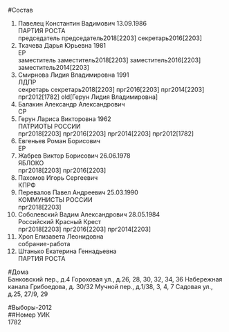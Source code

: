 #Состав  
1. Павелец Константин Вадимович 13.09.1986  
    ПАРТИЯ РОСТА  
    председатель председатель2018[2203] секретарь2016[2203]  
2. Ткачева Дарья Юрьевна 1981  
    ЕР  
    заместитель заместитель2018[2203] заместитель2016[2203] заместитель2014[2203]  
3. Смирнова Лидия Владимировна 1991  
    ЛДПР  
    секретарь секретарь2018[2203] прг2016[2203] прг2014[2203] прг2012[1782] old[Герун Лидия Владимировна]  
4. Балакин Александр Александрович  
    СР  
5. Герун Лариса Викторовна 1962  
    ПАТРИОТЫ РОССИИ  
    прг2018[2203] прг2016[2203] прг2014[2203] прг2012[1782]  
6. Евгеньев Роман Борисович  
    ЕР  
7. Жабрев Виктор Борисович 26.06.1978  
    ЯБЛОКО  
    прг2018[2203] прг2016[2203]  
8. Пахомов Игорь Сергеевич  
    КПРФ  
9. Перевалов Павел Андреевич 25.03.1990  
    КОММУНИСТЫ РОССИИ  
    прг2018[2203]  
10. Соболевский Вадим Александрович 28.05.1984  
    Российский Красный Крест  
    прг2018[2203] прг2016[2203] прг2014[2203]  
11. Хрол Елизавета Леонидовна  
    собрание-работа  
12. Штанько Екатерина Геннадьевна  
    ПАРТИЯ РОСТА  
  
#Дома  
Банковский пер., д.4 Гороховая ул., д.26, 28, 30, 32, 34, 36  Набережная канала Грибоедова, д. 30/32 Мучной пер., д.1/38, 3, 4, 7 Садовая ул., д.25, 27/9, 29  
  
#Выборы-2012  
##Номер УИК  
1782  
